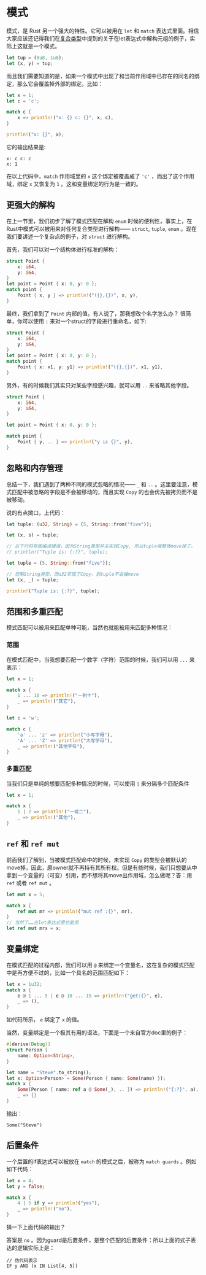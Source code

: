 # 模式

模式，是 Rust 另一个强大的特性。它可以被用在 `let` 和 `match` 表达式里面。相信大家应该还记得我们在[复合类型](../type/compound-types.md)中提到的关于在let表达式中解构元组的例子，实际上这就是一个模式。

```rust
let tup = (0u8, 1u8);
let (x, y) = tup;
```

而且我们需要知道的是，如果一个模式中出现了和当前作用域中已存在的同名的绑定，那么它会覆盖掉外部的绑定。比如：

```rust
let x = 1;
let c = 'c';

match c {
    x => println!("x: {} c: {}", x, c),
}

println!("x: {}", x);
```

它的输出结果是:

```plain
x: c c: c
x: 1
```

在以上代码中，`match` 作用域里的 `x` 这个绑定被覆盖成了 `'c'` ，而出了这个作用域，绑定 `x` 又恢复为 `1` 。这和变量绑定的行为是一致的。

## 更强大的解构

在上一节里，我们初步了解了模式匹配在解构 `enum` 时候的便利性，事实上，在Rust中模式可以被用来对任何复合类型进行解构—— `struct`, `tuple`, `enum` 。现在我们要讲述一个复杂点的例子，对 `struct` 进行解构。

首先，我们可以对一个结构体进行标准的解构：

```rust
struct Point {
    x: i64,
    y: i64,
}
let point = Point { x: 0, y: 0 };
match point {
    Point { x, y } => println!("({},{})", x, y),
}
```

最终，我们拿到了 `Point` 内部的值。有人说了，那我想改个名字怎么办？
很简单，你可以使用 `:` 来对一个struct的字段进行重命名，如下:

```rust
struct Point {
    x: i64,
    y: i64,
}
let point = Point { x: 0, y: 0 };
match point {
    Point { x: x1, y: y1} => println!("({},{})", x1, y1),
}
```

另外，有的时候我们其实只对某些字段感兴趣，就可以用 `..` 来省略其他字段。

```rust
struct Point {
    x: i64,
    y: i64,
}

let point = Point { x: 0, y: 0 };

match point {
    Point { y, .. } => println!("y is {}", y),
}
```

## 忽略和内存管理

总结一下，我们遇到了两种不同的模式忽略的情况—— `_` 和 `..` 。这里要注意，模式匹配中被忽略的字段是不会被移动的，而且实现 `Copy` 的也会优先被拷贝而不是被移动。

说的有点拗口，上代码：

```rust
let tuple: (u32, String) = (5, String::from("five"));

let (x, s) = tuple;

// 以下行将导致编译错误，因为String类型并未实现Copy, 所以tuple被整体move掉了。
// println!("Tuple is: {:?}", tuple);

let tuple = (5, String::from("five"));

// 忽略String类型，而u32实现了Copy，则tuple不会被move
let (x, _) = tuple;

println!("Tuple is: {:?}", tuple);
```

## 范围和多重匹配

模式匹配可以被用来匹配单种可能，当然也就能被用来匹配多种情况：

### 范围

在模式匹配中，当我想要匹配一个数字（字符）范围的时候，我们可以用 `...` 来表示：

```rust
let x = 1;

match x {
    1 ... 10 => println!("一到十"),
    _ => println!("其它"),
}

let c = 'w';

match c {
    'a' ... 'z' => println!("小写字母"),
    'A' ... 'Z' => println!("大写字母"),
    _ => println!("其他字符"),
}
```

### 多重匹配

当我们只是单纯的想要匹配多种情况的时候，可以使用 `|` 来分隔多个匹配条件

```rust
let x = 1;

match x {
    1 | 2 => println!("一或二"),
    _ => println!("其他"),
}
```

## `ref` 和 `ref mut`

前面我们了解到，当被模式匹配命中的时候，未实现 `Copy` 的类型会被默认的move掉，因此，原owner就不再持有其所有权。但是有些时候，我们只想要从中拿到一个变量的（可变）引用，而不想将其move出作用域，怎么做呢？答：用 `ref` 或者 `ref mut` 。

```rust
let mut x = 5;

match x {
    ref mut mr => println!("mut ref :{}", mr),
}
// 当然了……在let表达式里也能用
let ref mut mrx = x;
```

## 变量绑定

在模式匹配的过程内部，我们可以用 `@` 来绑定一个变量名，这在复杂的模式匹配中是再方便不过的，比如一个具名的范围匹配如下：

```rust
let x = 1u32;
match x {
    e @ 1 ... 5 | e @ 10 ... 15 => println!("get:{}", e),
    _ => (),
}
```

如代码所示， `e` 绑定了 `x` 的值。

当然，变量绑定是一个极其有用的语法，下面是一个来自官方doc里的例子：

```rust
#[derive(Debug)]
struct Person {
    name: Option<String>,
}

let name = "Steve".to_string();
let x: Option<Person> = Some(Person { name: Some(name) });
match x {
    Some(Person { name: ref a @ Some(_), .. }) => println!("{:?}", a),
    _ => {}
}
```

输出：

```plain
Some("Steve")
```

## 后置条件

一个后置的if表达式可以被放在 `match` 的模式之后，被称为 `match guards` 。例如如下代码：

```rust
let x = 4;
let y = false;

match x {
    4 | 5 if y => println!("yes"),
    _ => println!("no"),
}
```

猜一下上面代码的输出？

答案是 `no` 。因为guard是后置条件，是整个匹配的后置条件：所以上面的式子表达的逻辑实际上是：

```plain
// 伪代码表示
IF y AND (x IN List[4, 5])
```
